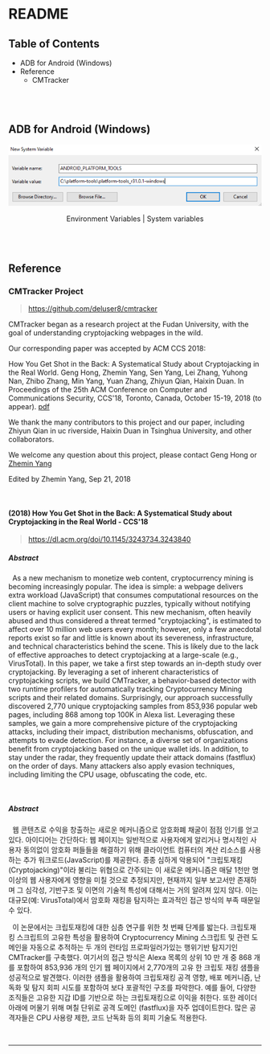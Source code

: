 # README

## Table of Contents

- ADB for Android (Windows)
- Reference
  - CMTracker

<br/>

<br/>

## ADB for Android (Windows)

<p align="center">
    <img src="README.assets/ADB_for_Android_1.png"/>
    <div align="center">Environment Variables | System variables</div>
</p>

<br/>

<br/>

## Reference

### CMTracker Project

> https://github.com/deluser8/cmtracker

CMTracker began as a research project at the Fudan University, with the goal of understanding cryptojacking webpages in the wild.

Our corresponding paper was accepted by ACM CCS 2018:

How You Get Shot in the Back: A Systematical Study about Cryptojacking in the Real World. Geng Hong, Zhemin Yang, Sen Yang, Lei Zhang, Yuhong Nan, Zhibo Zhang, Min Yang, Yuan Zhang, Zhiyun Qian, Haixin Duan. In Proceedings of the 25th ACM Conference on Computer and Communications Security, CCS'18, Toronto, Canada, October 15-19, 2018 (to appear). [pdf](https://yangzhemin.github.io/papers/cmtracker-ccs2018.pdf)

We thank the many contributors to this project and our paper, including Zhiyun Qian in uc riverside, Haixin Duan in Tsinghua University, and other collaborators.

We welcome any question about this project, please contact Geng Hong or [Zhemin Yang](https://yangzhemin.github.io/)

Edited by Zhemin Yang, Sep 21, 2018

<br/>

#### (2018) How You Get Shot in the Back: A Systematical Study about Cryptojacking in the Real World - CCS'18

> https://dl.acm.org/doi/10.1145/3243734.3243840

##### Abstract

&nbsp;&nbsp;As a new mechanism to monetize web content, cryptocurrency mining is becoming increasingly popular. The idea is simple: a webpage delivers extra workload (JavaScript) that consumes computational resources on the client machine to solve cryptographic puzzles, typically without notifying users or having explicit user consent. This new mechanism, often heavily abused and thus considered a threat termed "cryptojacking", is estimated to affect over 10 million web users every month; however, only a few anecdotal reports exist so far and little is known about its severeness, infrastructure, and technical characteristics behind the scene. This is likely due to the lack of effective approaches to detect cryptojacking at a large-scale (e.g., VirusTotal). In this paper, we take a first step towards an in-depth study over cryptojacking. By leveraging a set of inherent characteristics of cryptojacking scripts, we build CMTracker, a behavior-based detector with two runtime profilers for automatically tracking Cryptocurrency Mining scripts and their related domains. Surprisingly, our approach successfully discovered 2,770 unique cryptojacking samples from 853,936 popular web pages, including 868 among top 100K in Alexa list. Leveraging these samples, we gain a more comprehensive picture of the cryptojacking attacks, including their impact, distribution mechanisms, obfuscation, and attempts to evade detection. For instance, a diverse set of organizations benefit from cryptojacking based on the unique wallet ids. In addition, to stay under the radar, they frequently update their attack domains (fastflux) on the order of days. Many attackers also apply evasion techniques, including limiting the CPU usage, obfuscating the code, etc.

<br/>

##### Abstract

&nbsp;&nbsp;웹 콘텐츠로 수익을 창출하는 새로운 메커니즘으로 암호화폐 채굴이 점점 인기를 얻고 있다. 아이디어는 간단하다: 웹 페이지는 일반적으로 사용자에게 알리거나 명시적인 사용자 동의없이 암호화 퍼들들을 해결하기 위해 클라이언트 컴퓨터의 계산 리소스를 사용하는 추가 워크로드(JavaScript)를 제공한다. 종종 심하게 악용되어 "크립토재킹(Cryptojacking)"이라 불리는 위협으로 간주되는 이 새로운 메커니즘은 매달 1천만 명 이상의 웹 사용자에게 영향을 미칠 것으로 추정되지만, 현재까지 일부 보고서만 존재하며 그 심각성, 기반구조 및 이면의 기술적 특성에 대해서는 거의 알려져 있지 않다. 이는 대규모(예: VirusTotal)에서 암호화 재킹을 탐지하는 효과적인 접근 방식의 부족 때문일 수 있다.

&nbsp;&nbsp;이 논문에서는 크립토재킹에 대한 심층 연구를 위한 첫 번째 단계를 밟는다. 크립토재킹 스크립트의 고유한 특성을 활용하여 Cryptocurrency Mining 스크립트 및 관련 도메인을 자동으로 추적하는 두 개의 런타임 프로파일러가있는 행위기반 탐지기인 CMTracker를 구축했다. 여기서의 접근 방식은 Alexa 목록의 상위 10 만 개 중 868 개를 포함하여 853,936 개의 인기 웹 페이지에서 2,770개의 고유 한 크립토 재킹 샘플을 성공적으로 발견했다. 이러한 샘플을 활용하여 크립토재킹 공격 영향, 배포 메커니즘, 난독화 및 탐지 회피 시도를 포함하여 보다 포괄적인 구조를 파악한다. 예를 들어, 다양한 조직들은 고유한 지갑 ID를 기반으로 하는 크립토재킹으로 이익을 취한다. 또한 레이더 아래에 머물기 위해 며칠 단위로 공격 도메인 (fastflux)을 자주 업데이트한다. 많은 공격자들은 CPU 사용량 제한, 코드 난독화 등의 회피 기술도 적용한다.

<br/>

-----